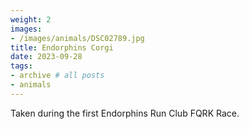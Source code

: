 ```yaml
---
weight: 2
images:
- /images/animals/DSC02789.jpg
title: Endorphins Corgi
date: 2023-09-28
tags:
- archive # all posts
- animals
---
```


Taken during the first Endorphins Run Club FQRK Race. 
